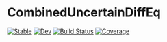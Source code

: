 # CombinedUncertainDiffEq

[![Stable](https://img.shields.io/badge/docs-stable-blue.svg)](https://jonniedie.github.io/CombinedUncertainDiffEq.jl/stable)
[![Dev](https://img.shields.io/badge/docs-dev-blue.svg)](https://jonniedie.github.io/CombinedUncertainDiffEq.jl/dev)
[![Build Status](https://github.com/jonniedie/CombinedUncertainDiffEq.jl/workflows/CI/badge.svg)](https://github.com/jonniedie/CombinedUncertainDiffEq.jl/actions)
[![Coverage](https://codecov.io/gh/jonniedie/CombinedUncertainDiffEq.jl/branch/master/graph/badge.svg)](https://codecov.io/gh/jonniedie/CombinedUncertainDiffEq.jl)
